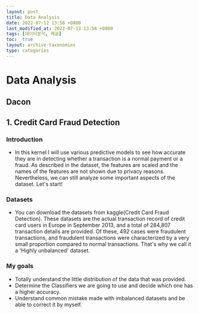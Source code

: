 ```yaml
---
layout: post
title: Data Analysis
date: 2022-07-12 13:56 +0800
last_modified_at: 2022-07-13 13:56 +0800
tags: [데이터분석, 케글]
toc:  true
layout: archive-taxonomies
type: categories
---
```


# Data Analysis

## Dacon

## 1. Credit Card Fraud Detection
### Introduction
- In this kernel I will use various predictive models to see how accurate they are in detecting whether a transaction is a normal payment or a fraud. As described in the dataset, the features are scaled and the names of the features are not shown due to privacy reasons. Nevertheless, we can still analyze some important aspects of the dataset. Let's start!

### Datasets
- You can download the datasets from kaggle(Credit Card Fraud Detection). These datasets are the actual transaction record of credit card users in Europe in September 2013, and a total of 284,807 transaction details are provided. Of these, 492 cases were fraudulent transactions, and fraudulent transactions were characterized by a very small proportion compared to normal transactions. That's why we call it a 'Highly unbalanced' dataset.

### My goals
- Totally understand the little distribution of the data that was provided.
- Determine the Classifiers we are going to use and decide which one has a higher accuracy.
- Understand common mistake made with imbalanced datasets and be able to correct it by myself.